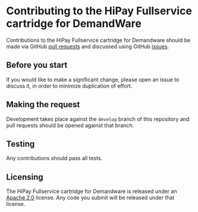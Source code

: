 # Contributing to the HiPay Fullservice cartridge for DemandWare

Contributions to the HiPay Fullservice cartridge for Demandware should be made via GitHub [pull
requests][pull-requests] and discussed using
GitHub [issues][issues].

## Before you start

If you would like to make a significant change, please open
an issue to discuss it, in order to minimize duplication of effort.

## Making the request

Development takes place against the `develop` branch of this repository and pull
requests should be opened against that branch.

## Testing

Any contributions should pass all tests.

## Licensing

The HiPay Fullservice cartridge for Demandware is released under an [Apache
2.0][project-license] license. Any code you submit will be
released under that license.

[project-license]: LICENSE.md

[pull-requests]: https://github.com/hipay/hipay-fullservice-sdk-demandware/pulls
[issues]: https://github.com/hipay/hipay-fullservice-sdk-demandware/issues
